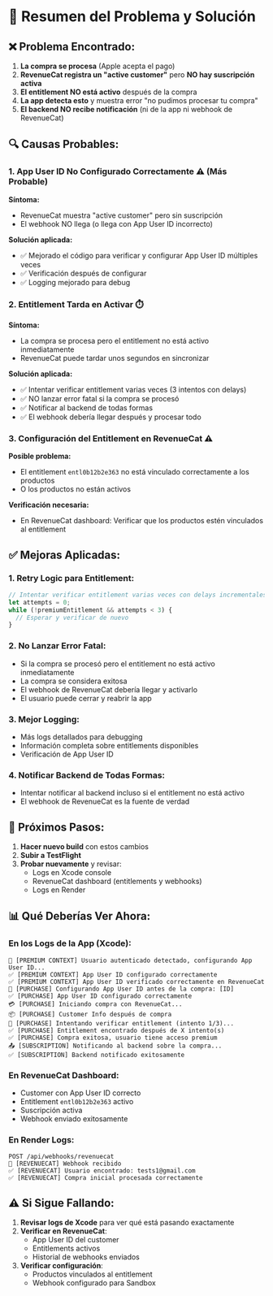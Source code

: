 # 🔧 Resumen del Problema y Solución

## ❌ Problema Encontrado:

1. **La compra se procesa** (Apple acepta el pago)
2. **RevenueCat registra un "active customer"** pero **NO hay suscripción activa**
3. **El entitlement NO está activo** después de la compra
4. **La app detecta esto** y muestra error "no pudimos procesar tu compra"
5. **El backend NO recibe notificación** (ni de la app ni webhook de RevenueCat)

## 🔍 Causas Probables:

### 1. **App User ID No Configurado Correctamente** ⚠️ (Más Probable)

**Síntoma:**
- RevenueCat muestra "active customer" pero sin suscripción
- El webhook NO llega (o llega con App User ID incorrecto)

**Solución aplicada:**
- ✅ Mejorado el código para verificar y configurar App User ID múltiples veces
- ✅ Verificación después de configurar
- ✅ Logging mejorado para debug

### 2. **Entitlement Tarda en Activar** ⏱️

**Síntoma:**
- La compra se procesa pero el entitlement no está activo inmediatamente
- RevenueCat puede tardar unos segundos en sincronizar

**Solución aplicada:**
- ✅ Intentar verificar entitlement varias veces (3 intentos con delays)
- ✅ NO lanzar error fatal si la compra se procesó
- ✅ Notificar al backend de todas formas
- ✅ El webhook debería llegar después y procesar todo

### 3. **Configuración del Entitlement en RevenueCat** ⚠️

**Posible problema:**
- El entitlement `entl0b12b2e363` no está vinculado correctamente a los productos
- O los productos no están activos

**Verificación necesaria:**
- En RevenueCat dashboard: Verificar que los productos estén vinculados al entitlement

## ✅ Mejoras Aplicadas:

### 1. **Retry Logic para Entitlement**:
```typescript
// Intentar verificar entitlement varias veces con delays incrementales
let attempts = 0;
while (!premiumEntitlement && attempts < 3) {
  // Esperar y verificar de nuevo
}
```

### 2. **No Lanzar Error Fatal**:
- Si la compra se procesó pero el entitlement no está activo inmediatamente
- La compra se considera exitosa
- El webhook de RevenueCat debería llegar y activarlo
- El usuario puede cerrar y reabrir la app

### 3. **Mejor Logging**:
- Más logs detallados para debugging
- Información completa sobre entitlements disponibles
- Verificación de App User ID

### 4. **Notificar Backend de Todas Formas**:
- Intentar notificar al backend incluso si el entitlement no está activo
- El webhook de RevenueCat es la fuente de verdad

## 🎯 Próximos Pasos:

1. **Hacer nuevo build** con estos cambios
2. **Subir a TestFlight**
3. **Probar nuevamente** y revisar:
   - Logs en Xcode console
   - RevenueCat dashboard (entitlements y webhooks)
   - Logs en Render

## 📊 Qué Deberías Ver Ahora:

### En los Logs de la App (Xcode):
```
👤 [PREMIUM CONTEXT] Usuario autenticado detectado, configurando App User ID...
✅ [PREMIUM CONTEXT] App User ID configurado correctamente
✅ [PREMIUM CONTEXT] App User ID verificado correctamente en RevenueCat
👤 [PURCHASE] Configurando App User ID antes de la compra: [ID]
✅ [PURCHASE] App User ID configurado correctamente
💳 [PURCHASE] Iniciando compra con RevenueCat...
📦 [PURCHASE] Customer Info después de compra
🔄 [PURCHASE] Intentando verificar entitlement (intento 1/3)...
✅ [PURCHASE] Entitlement encontrado después de X intento(s)
✅ [PURCHASE] Compra exitosa, usuario tiene acceso premium
📤 [SUBSCRIPTION] Notificando al backend sobre la compra...
✅ [SUBSCRIPTION] Backend notificado exitosamente
```

### En RevenueCat Dashboard:
- Customer con App User ID correcto
- Entitlement `entl0b12b2e363` activo
- Suscripción activa
- Webhook enviado exitosamente

### En Render Logs:
```
POST /api/webhooks/revenuecat
📨 [REVENUECAT] Webhook recibido
✅ [REVENUECAT] Usuario encontrado: tests1@gmail.com
✅ [REVENUECAT] Compra inicial procesada correctamente
```

## ⚠️ Si Sigue Fallando:

1. **Revisar logs de Xcode** para ver qué está pasando exactamente
2. **Verificar en RevenueCat**:
   - App User ID del customer
   - Entitlements activos
   - Historial de webhooks enviados
3. **Verificar configuración**:
   - Productos vinculados al entitlement
   - Webhook configurado para Sandbox

